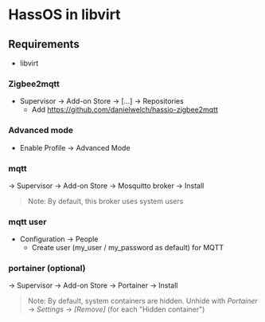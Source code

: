 # HassOS in libvirt
## Requirements
- libvirt

### Zigbee2mqtt
- Supervisor -> Add-on Store -> [...] -> Repositories
    - Add https://github.com/danielwelch/hassio-zigbee2mqtt
### Advanced mode
- Enable Profile -> Advanced Mode

### mqtt
-> Supervisor -> Add-on Store -> Mosquitto broker -> Install
> Note: By default, this broker uses system users

### mqtt user
- Configuration -> People
  - Create user (my_user / my_password as default) for MQTT

### portainer (optional)
-> Supervisor -> Add-on Store -> Portainer -> Install
> Note: By default, system containers are hidden. Unhide with _Portainer_ -> _Settings_ -> _[Remove]_ (for each "Hidden container")